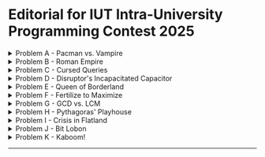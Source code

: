 # Editorial for IUT Intra-University Programming Contest 2025

<details>
<summary>Problem A - Pacman vs. Vampire</summary>

Problem Setter: [Irfanur Rahman Rafio](https://codeforces.com/profile/Rafio)  
Estimated Difficulty: 1500  
Tag(s): Graph

<details>
<summary> Hint 1</summary>

The vampires know Pacman's moves.

</details>

<details>
<summary> Hint 2</summary>

Pacman should exit as soon as possible.

</details>

<details>
<summary> Hint 3</summary>

Find a way to count how many vampires can bite Pacman.

</details>

<details>
<summary> Hint 4</summary>

This problem has a crazy edge case.

</details>

<details>
<summary> Hint 5</summary>

What is the role of walls in this problem?

</details>

<details>
<summary>Solution</summary>

Since the vampires know Pacman's initial location and all moves (thus, the full path), there is no point for Pacman in trying to evade them. So Pacman's optimal strategy is to exit the game as soon as possible.

Each vampire is independent and can bite Pacman at most once. To bite Pacman, a vampire needs to occupy the same cell as Pacman at some point before Pacman exits the game. Now, consider the set of possible meeting points: the food cell (the cell containing the food), Pacman's position just before the food, the one before that, and so on, up to Pacman's starting cell.

If a vampire can meet Pacman at an earlier cell, then by following the same moves as Pacman, it can also meet Pacman at the food cell. The contrapositive is also true: if a vampire cannot reach the food cell in time, then it cannot meet Pacman at any earlier cell either. Therefore, the question "Can a vampire meet Pacman before it exits?" is equivalent to the simpler question "Can a vampire reach the food cell in time?"

This observation reduces the problem to comparing distances. Since both Pacman and the vampires move one cell per turn, a vampire can bite Pacman if and only if its distance to the food cell is less than or equal to Pacman's distance to the food cell.

To check this efficiently, you can run a BFS from the food cell. This gives the distance from the food to every other cell in the grid. Let $dP = \text{distance from Pacman's starting cell to the food}$ and $dV_i = \text{distance from the starting cell of the } i\text{-th vampire to the food}$. The $i$-th vampire can successfully bite Pacman if and only if $dV_i \le dP$.

Finally, Pacman always gains $+500$ points for eating the food, and loses $10$ points for each vampire that manages to bite. Let the number of vampires that can bite Pacman be $B$. The optimal score is: $500 - 10B$.

The following is a compact formulation of the inference:  
Optimal Score $= 500 - 10 \times |\\{ \text{Vampires that can bite Pacman in an optimal play} \\} |$  
 $= 500 - 10 \times |\\{ \text{Vampires that can meet Pacman before he exits} \\} |$  
 $= 500 - 10 \times |\\{ \text{Vampires that can meet Pacman at the food cell} \\} |$  
 $= 500 - 10 \times |\\{ \text{Vampires that can reach the food cell before Pacman or on the same turn} \\} |$  
 $= 500 - 10 \times |\\{ i : dV_i \le dP \\} |$

---

However, this is an **evil problem**. Every statement written till now had a hidden assumption: Pacman can reach the food and exit the game.  
However, because of the walls, this may not be true. It is possible that Pacman and the food are in separate components. In that scenario, all the vampires that are in the same component as Pacman can bite Pacman as the game won't end untill $10^7$ turns. The optimal score will then be: $-10B$.  
To find $B$, you can run DFS/BFS from Pacman's initial cell and count how many vampires are in the same component.

Time Complexity = $\mathcal{O}(nm)$

<details>

<summary>Code</summary>

```cpp
#include <bits/stdc++.h>
using namespace std;

#define fastio ios_base::sync_with_stdio(0); cin.tie(0)
using LL = long long;
using PII = pair<int,int>;

LL inf = 1e7 + 5;



void addNode(int x, int y, int d, vector<string>& grid, vector<vector<int>>& dist, queue<PII>& q)
{
    if(x < 0) return;
    if(y < 0) return;

    int n = grid.size(), m = grid[0].size();
    if(x >= n) return;
    if(y >= m) return;

    if(grid[x][y] == '#') return;
    if(dist[x][y] <= d) return;

    q.push({x, y});
    dist[x][y] = d;
}

void bfs(vector<string>& grid, vector<vector<int>>& dist, int sx, int sy)
{
    queue<PII> q;
    addNode(sx, sy, 0, grid, dist, q);

    while(!q.empty())
    {
        auto [x, y] = q.front();
        q.pop();

        auto d = dist[x][y];

        addNode(x - 1, y, d + 1, grid, dist, q);
        addNode(x + 1, y, d + 1, grid, dist, q);
        addNode(x, y - 1, d + 1, grid, dist, q);
        addNode(x, y + 1, d + 1, grid, dist, q);
    }
}



void pre()
{
    fastio;


}

void solve(int tc)
{
    int i, j, n, m, v = 0;
    cin >> n >> m;

    vector<string> grid(n);
    vector<vector<int>> dist(n, vector<int>(m, inf));
    for(auto &row: grid) cin >> row;

    int px, py, fx, fy;
    for(i = 0; i < n; i++) for(j = 0; j < m; j++)
    {
        if(grid[i][j] == 'P') px = i, py = j;
        if(grid[i][j] == 'F') fx = i, fy = j;
    }

    bfs(grid, dist, fx, fy);

    if(dist[px][py] == inf)
    {
        for(i = 0; i < n; i++)
            for(j = 0; j < m; j++)
                dist[i][j] = inf;

        bfs(grid, dist, px, py);

        for(i = 0; i < n; i++)
            for(j = 0; j < m; j++)
                if(grid[i][j] == 'V' and dist[i][j] < inf)
                    v++;

        cout << -10 * v;
        return;
    }

    for(i = 0; i < n; i++)
        for(j = 0; j < m; j++)
            if(grid[i][j] == 'V' and dist[i][j] <= dist[px][py])
                v++;

    cout << 500 - 10 * v;
}

int main()
{
    pre();

    int tc, tt = 1;
    cin >> tt;

    for(tc = 1; tc <= tt; tc++)
    {
        // cout << "Case " << tc << ": ";
        solve(tc);
        cout << '\n';
    }

    return 0;
}
```

</details>
</details>
</details>

<details>
<summary>Problem B - Roman Empire</summary>

Problem Setter: [Abdullah Abrar](https://codeforces.com/profile/lelbaba)  
Estimated Difficulty: 900  
Tag(s): Implementation

<details>
<summary>Solution</summary>

To convert a number to a Roman numeral, you first need to understand the structure. The key is that Roman numerals, much like the natural number system, are based on **postional value**.  
If you take a number like $1248$, you think of it as $1000 + 200 + 40 + 8$. The Roman numeral system treats it the same way. The representation for $1000$ is M, for $200$ is CC, for $40$ is XL, and for $8$ is VIII. To get the final Roman numeral, you simply join these parts together: MCCXLVIII.

Each digit in a number corresponds to a specific Roman numeral substring. This substring for the digit depends just on its value and position. The final result is always the **concatenation** of these substrings, from the largest postional value to the smallest.

Interestingly, the **pattern** for forming the numeral for any digit from 1 to 9 is universal. It just uses a different set of symbols depending on the positional value. For any given position (ones, tens, hundreds), you can identify a "one" symbol (I, X, C), a "five" symbol (V, L, D), and the "next one" symbol (X, C, M).

You can process the input number one digit at a time, from left to right (thousands, then hundreds, and so on). The core of this process is a reusable function that can convert any single digit from 0-9 into its Roman numeral substring, given its postional value.

The logic for converting a single digit can be broken down into three distinct types of cases.

1. **The Subtractive Cases**: Digits 4 and 9 are special. They are formed by placing a "one" symbol to represent subtraction.

2. **The Additive Cases**: Digits 1, 2, and 3 are the simplest. They are formed by repeating the "one" symbol for that postional value one, two, or three times (e.g., III or XXX).

3. **The Additive Cases with Five**: Digits 5, 6, 7, and 8 all start with the "five" symbol. The number 5 is just the "five" symbol itself. For 6, 7, and 8, you start with the "five" symbol and then append the Roman numeral for the remainder (1, 2, or 3).

This algorithm can be cleanly implemented using recursion.

<details>
<summary>Code</summary>

```cpp
#include <bits/stdc++.h>
using namespace std;

#define fastio ios_base::sync_with_stdio(0); cin.tie(0)
using LL = long long;

string symbols[] = {"I", "V", "X", "L", "C", "D", "M", ""};

string getSymbol(int digit, int pos)
{
    string one = symbols[pos * 2], five = symbols[pos * 2 + 1];

    if(digit == 0) return "";
    if(digit == 9) return one + getSymbol(1, pos + 1);
    if(digit >= 5) return five + getSymbol(digit - 5, pos);
    if(digit == 4) return one + five;
    return one + getSymbol(digit - 1, pos);
}



void pre()
{
    fastio;


}

void solve(int tc)
{
    int n;
    cin >> n;

    cout << getSymbol(n / 1000, 3); n %= 1000;
    cout << getSymbol(n / 100, 2); n %= 100;
    cout << getSymbol(n / 10, 1); n %= 10;
    cout << getSymbol(n, 0);
}

int main()
{
    pre();

    int tc, tt = 1;
    cin >> tt;

    for(tc = 1; tc <= tt; tc++)
    {
        // cout << "Case " << tc << ": ";
        solve(tc);
        cout << '\n';
    }

    return 0;
}
```

</details>
</details>

<details>
<summary>Alternate Solution</summary>

A great alternative strategy for this problem is to use a precomputed **lookup table**. Instead of building the logic to figure out Roman numerals on the fly, you do the work ahead of time and store all the possible answers in a simple table. Since $n \le 1316$, you only need to work with at most $4$ digits.

With your lookup table ready, the algorithm to convert a number becomes very straightforward. You can write a simple loop that processes the input number from the highest place value down to the lowest.

The primary advantage of this method is its _simplicity_ and _reliability_. The program at runtime isn't 'thinking' about Roman numeral rules; it's just retrieving an answer that you've already prepared. Your runtime code becomes incredibly clean - just a loop and an array lookup. This makes your code far less prone to bugs compared to a recursive function or a complex series of if-else statements.

<details>
<summary>Code</summary>

```cpp
#include <bits/stdc++.h>
using namespace std;

#define fastio ios_base::sync_with_stdio(0); cin.tie(0)
using LL = long long;

string digit[4][10] = {
    {"", "I", "II", "III", "IV", "V", "VI", "VII", "VIII", "IX"},
    {"", "X", "XX", "XXX", "XL", "L", "LX", "LXX", "LXXX", "XC"},
    {"", "C", "CC", "CCC", "CD", "D", "DC", "DCC", "DCCC", "CM"},
    {"", "M", "MM", "MMM", "", "", "", "", "", ""}
};

int p10[4] = {1, 10, 100, 1000};



void pre()
{
    fastio;


}

void solve(int tc)
{
    int i, n, d;
    cin >> n;

    for(i = 3; i >= 0; i--)
    {
        d = (n / p10[i]) % 10;
        cout << digit[i][d];
    }
}

int main()
{
    pre();

    int tc, tt = 1;
    cin >> tt;

    for(tc = 1; tc <= tt; tc++)
    {
        // cout << "Case " << tc << ": ";
        solve(tc);
        cout << '\n';
    }

    return 0;
}
```

</details>
</details>

<details>
<summary>Bonus Problem</summary>

Try to solve the reverse problem. Given a roman numeral representation of a number, determine its value.

</details>
</details>

<details>
<summary>Problem C - Cursed Queries</summary>

Problem Setter: [Nayeem Hossain Ahad](https://codeforces.com/profile/flying_saucer)  
Estimated Difficulty: 1900  
Tag(s): Data Structures, Range Query, Number Theory

<details>
<summary>Hint 1</summary>

Try to relate it with gcd.

</details>
<details>
<summary>Hint 2</summary>

$m$ is fixed for any testcase.

</details>

<details>
<summary>Hint 3</summary>

Highest number of divisors of $m$ is $48$.

</details>

<details>
<summary>Solution</summary>

Let's try to determine for any value of $k$ which number $a$ will be `k-good`.

Formally, you can write $a$ will be `k-good` if  
$a + kx \equiv 0 \pmod{m}$ is unsolvable.

Rewriting the equation you get:  
$a + kx = my \quad , \quad (x, y \in \mathbb{Z}, \, x > 0, y > 0)$  
$\Rightarrow my - kx = a$ 

---

**Case 1: When a is not divisible by gcd(m, k).**

Let,  
$g = \gcd(m, k), \quad m' = \frac{m}{g}, \quad k' = \frac{k}{g}$ 

$my - kx = a$  
$\Rightarrow g m' y - g k' x = a$ 

This equation will be solvable for integer values of $x$ and $y$, only if $a$ is divisible by $g$.  

So if $a$ is not divisible by $g$, $a$ must be a `k-good` number.

---

**Case 2: When a is divisible by gcd(m, k).**

[Bézout's identity](https://proofwiki.org/wiki/B%C3%A9zout%27s_Identity) states that for any pair of integers $(p, q)$ there exists a pair of integers $(x, y)$ such that

$px + qy = \gcd(p, q)$  
$\Rightarrow px - (-qy) = \gcd(p, q)$  
$\Rightarrow px - qy = \gcd(p, q)$ 

You can add enough $pq$ to both $px$ and $qy$ to ensure that both $x$ and $y$ become positive without changing the right side of the equation.  
So the equation,

$px - qy = \gcd(p, q)$ is solvable for $(x > 0, y > 0)$. 

Replacing $p, q$ with $m, k$:  
$mx - ky = g \quad , \quad g = \gcd(m, k)$ 

Multiplying both sides by $\frac{a}{g}$ you get:  
$mx' - ky' = a$ 

Since $\frac{a}{g}$ is an integer (as $a$ is divisible by $g$), this equation is solvable.  
So $a$ will not be a `k-good` number.

---

**Final Reduction**

For any number $a$ to be `k-good` it should **not** be divisible by $\gcd(m, k)$.  

So the problem is reduced to finding the number of integers in the range $[l, r]$ that are not divisible by $\gcd(m, k)$.  

As $m$ is fixed for a testcase and $\gcd(m, k)$ will be a divisor of $m$,  
you can maintain a data structure (Segment Tree or Fenwick Tree) for each divisor of $m$.  

Let **nod(m)** denote the number of divisors of $m$.  
The number of divisors of $m$ will not exceed **48**.

- Data structure initialization takes $\mathcal{O}(\text{nod}(m) \cdot n \cdot \log n)$ time.
- Query 2 can be done in $\mathcal{O}(\log n)$ time.
- Query 1 can be done in $\mathcal{O}(\log n \cdot \text{nod}(m))$ time.

<details> 
<summary>Code</summary>

**Fenwick Tree Implementation**

```cpp
#include <bits/stdc++.h>
using namespace std;

#define PLL pair<long long, long long>
#define LL long long

#define faster {ios_base::sync_with_stdio(false);cin.tie(NULL);cout.tie(NULL);}

#define all(v) v.begin(), v.end()

class BIT{
    vector<int> bin;
    int N;
public:
    BIT(int N): N(N){
        bin = vector<int> (N + 1);
    }
    BIT() {}
    void update(int id, int val){
        for(; id <= N; id += id & -id)
            bin[id] += val;
    }
    int helper(int id){
        int sum = 0;
        for(; id > 0; id -= id & -id)
            sum += bin[id];
        return sum;
    }
    int query(int l, int r){
        return helper(r) - helper(l - 1);
    }
    ~BIT() {}
};

void solve(int tc) {
    int n, m; cin >> n >> m;
    vector<int> divisor, a(n);
    for(int i = 0; i < n; i++)
        cin >> a[i];

    for(int i = 1; i * i <= m; i++){
        if(m % i) continue;
        divisor.push_back(i);
        if(i != m / i) divisor.push_back(m / i);
    }
    sort(all(divisor));
    int s = divisor.size();
    vector<BIT> bit(s);
    for(int i = 0; i < s; i++){
        bit[i] = BIT(n);
    }
    for(int i = 0; i < s; i++){
        for(int j = 0; j < n; j++){
            if(a[j] % divisor[i] == 0) bit[i].update(j + 1, 1);
        }
    }
    int q; cin >> q;
    while(q--){
        int t; cin >> t;
        if(t == 1){
            int id, x; cin >> id >> x; id--;
            for(int i = 0; i < s; i++){
                if(a[id] % divisor[i] == 0) bit[i].update(id + 1, -1);
                if(x % divisor[i] == 0) bit[i].update(id + 1, 1);
            }
            a[id] = x;
        }else{
            int l, r, k; cin >> l >> r >> k;
            k = find(all(divisor), __gcd(m, k)) - divisor.begin();
            int ans = bit[k].query(l, r);
            cout << r - l + 1 - ans << '\n';
        }
    }
}

signed main() {
    faster
    int t = 1;
    cin >> t;
    for (int tc = 1; tc <= t; tc++) {
        solve(tc);
    }
    return 0;
}

```
**Segment Tree Implementation**

```cpp
#include <bits/stdc++.h>
#include <ext/pb_ds/assoc_container.hpp>
#include <ext/pb_ds/tree_policy.hpp>
 
using namespace std;
using namespace __gnu_pbds;
 
#define PLL pair<long long, long long>
#define LL long long
 
#define faster {ios_base::sync_with_stdio(false);cin.tie(NULL);cout.tie(NULL);}
#define ordered_set tree<int, null_type,less<int>, rb_tree_tag,tree_order_statistics_node_update>
#define all(v) v.begin(), v.end()
 
 
template <typename DT>
class segmentTree {
  DT *seg, I;
  int n;
  DT (*merge)(DT, DT);
 
  void build(int idx, int le, int ri, vector<DT> &v) {
    if (le == ri) {
      seg[idx] = v[le];
      return;
    }
    int mid = (le + ri) >> 1;
    build(2 * idx + 1, le, mid, v);
    build(2 * idx + 2, mid + 1, ri, v);
    seg[idx] = merge(seg[2 * idx + 1], seg[2 * idx + 2]);
  }
 
  void update(int idx, int le, int ri, int pos, DT val) {
    if (le == ri) {
      seg[idx] = val;
      return;
    }
    int mid = (le + ri) >> 1;
    if (pos <= mid)
      update(2 * idx + 1, le, mid, pos, val);
    else
      update(2 * idx + 2, mid + 1, ri, pos, val);
    seg[idx] = merge(seg[2 * idx + 1], seg[2 * idx + 2]);
  }
 
  DT query(int idx, int le, int ri, int l, int r) {
    if (l <= le && r >= ri) {
      return seg[idx];
    }
    if (r < le || l > ri) {
      return I;
    }
    int mid = (le + ri) >> 1;
    return merge(query(2 * idx + 1, le, mid, l, r), query(2 * idx + 2, mid + 1, ri, l, r));
  }
 
 public:
  segmentTree() {}
  segmentTree(vector<DT> &v, DT (*fptr)(DT, DT), DT I) {
    n = v.size();
    this->I = I;
    merge = fptr;
    seg = new DT[4 * n];
    build(0, 0, n - 1, v);
  }
  segmentTree(int n, DT (*fptr)(DT, DT), DT I) {
    this->n = n;
    this->I = I;
    merge = fptr;
    seg = new DT[4 * n];
    for(int i = 0; i < 4 * n; i++)
      seg[i] = I;
  }
  void update(int pos, DT val) { update(0, 0, n - 1, pos, val); }
  DT query(int l, int r) { return query(0, 0, n - 1, l, r); }
};
 
vector<int> fun(vector<int> a, vector<int> b){
    int m = a.size();
    vector<int> ret(m);
    for(int i = 0; i < m; i++){
        ret[i] = a[i] + b[i];
    }
    return ret;
}
 
void solve(int tc) {
    int n, m; cin >> n >> m;
    vector<int> divisor, a(n);
    for(int i = 0; i < n; i++)
        cin >> a[i];
 
    for(int i = 1; i * i <= m; i++){
        if(m % i) continue;
        divisor.push_back(i);
        if(i != m / i) divisor.push_back(m / i);
    }   
    sort(all(divisor));
    int s = divisor.size();
    vector<vector<int>> b(n, vector<int> (s));
    for(int i = 0; i < n; i++){
        for(int j = 0; j < s; j++){
            b[i][j] = (a[i] % divisor[j] == 0);
        }
    }
    segmentTree<vector<int>> seg(b, fun, vector<int> (s));
 
    int q; cin >> q;
    while(q--){
        int t; cin >> t;
        if(t == 1){
            int id, x; cin >> id >> x; id--;
            vector<int> val(s);
            for(int i = 0; i < s; i++){
                if(x % divisor[i] == 0) val[i] = 1;
            }
            seg.update(id, val);
        }else{
            int l, r, k; cin >> l >> r >> k; l--, r--;
            k = find(all(divisor), __gcd(m, k)) - divisor.begin();
            int ans = seg.query(l, r)[k];
            cout << r - l + 1 - ans << '\n';
        }
    }
}
 
signed main() {
    faster
    int t = 1;
    cin >> t;
    for (int tc = 1; tc <= t; tc++) {
        solve(tc);
    }
    return 0;
}

```

</details>
</details>

<details>
<summary>Alternate Solution</summary>

This problem can also be solved for higher values of $m \, (m \leq 10^9)$.

Instead of Segment Tree / Fenwick Tree, you can divide the whole array into $\sqrt{n}$ blocks each of size $\sqrt{n}$ and maintain the information (how many numbers in this block are not divisible by a certain divisor of $m$) for each block.

- Preprocessing takes $\mathcal{O}(n \cdot \text{nod}(m) + t \cdot \sqrt{m})$ time.  
- Query 2 can be done in $\mathcal{O}(\sqrt{n})$ time.  
- Query 1 can be done in $\mathcal{O}(\text{nod}(m))$ time, which will not exceed **1344** for $(m \leq 10^9)$.

<details>
<summary>Code</summary>

```cpp
#include <bits/stdc++.h>
#include <ext/pb_ds/assoc_container.hpp>
#include <ext/pb_ds/tree_policy.hpp>

using namespace std;
using namespace __gnu_pbds;
using LL = long long;

#ifdef LEL
#include "dbg.h"
#else
#define dbg(...)
#endif

const int N = 1e5 + 5, M = 1350, B = 350; // B * B > N
int a[N], b[B][M], divisors[M], div_cnt;

void init(int m) {
    div_cnt = 0;
    for(LL i = 1; i * i <= m; i++) {
        if(m % i == 0) {
            divisors[div_cnt++] = i;
            if(i != m / i) divisors[div_cnt++] = m / i;
        }
    }
}

void update(int i, int x) {
    for(int d = 0; d < div_cnt; d++) {
        int last = (a[i] % divisors[d] != 0);
        int cur = (x % divisors[d] != 0);

        b[i / B][d] += cur - last;
    }
    a[i] = x;
}

int query(int l, int r, int k) {
    int rnk = 0;
    for(int d = 0; d < div_cnt; d++) {
        if(k == divisors[d]) rnk = d;
    }

    int ans = 0;
    for(int i = l; i <= r; i++) {
        if(i % B == 0 and i + B - 1 <= r) {
            ans += b[i / B][rnk];
            i += B - 1;
        } else {
            ans += (a[i] % k != 0);
        }
    }

    return ans;
}

int main() {
    cin.tie(0) -> sync_with_stdio(0);

    int T;
    cin >> T;
    while(T--) {
        int n, m;
        cin >> n >> m;

        init(m);
        for(int i = 0, x; i < n; i++) {
            cin >> x; a[i] = 0;
            update(i, x);
        }

        int q;
        cin >> q;

        while(q--) {
            int tp;
            cin >> tp;
            if(tp == 1) {
                int idx, x;
                cin >> idx >> x;
                update(idx - 1, x);
            } else {
                int l, r, k;
                cin >> l >> r >> k; k = __gcd(k, m);
                cout << query(l - 1, r - 1, k) << '\n';
            }
        }
        for(int i = 0; i <= n / 350; i++)
            for(int j = 0; j <= div_cnt; j++)
                b[i][j] = 0;
    }
}
```

</details> 
</details> 
</details>

<details>
<summary>Problem D - Disruptor's Incapacitated Capacitor</summary>

Problem Setter: [Syed Rifat Raiyan](https://codeforces.com/profile/Starscream-11813)  
Estimated Difficulty: 1400  
Tag(s): Geometry

<details>

<summary>Hint 1</summary>

All strings behave the same due to symmetry.

</details>

<details>
<summary>Hint 2</summary>

Use the formula for the chord length of circle and Pythagorean theorem in 3D.

</details>

<details>
<summary>Solution</summary>

The problem is essentially geometric. You are dealing with two circular plates of a capacitor, each with radius $r$, connected by several strings of equal length $L$.

Due to symmetry, all strings behave the same and you can focus on a single string. When the $+ve$ plate is rotated by an angle $\theta$, you need to compute the resulting distance $d$ between the plates. Each string connects two corresponding points on the edges of the two plates. Before rotation, the endpoints of a string align along the same radius. After rotating the $+ve$ plate by $\theta$, the two endpoints of a string on the two plates are no longer aligned but are separated by an angular difference of $\theta$.

![Figure-D](./images/Figure-D.png)

Consider the two attachment points on the edges after rotation. Both points lie on a circle of radius $r$ centered at the axis of rotation, but separated by angle $\theta$. Hence, the distance $x$ between these two points is the chord length of a circle which can be obtained by the cosine rule of triangles as follows,

$x = \sqrt{r^2 + r^2 - 2r^2 \cos\theta} = \sqrt{2r^2 (1 - \cos\theta)}$

Now, each string forms the hypotenuse of a right triangle whose legs are:

- the distance between the two points on the $+ve$ plate's edge, $x$, and
- the distance between the plates, $d$.

Thus, by Pythagoras' theorem, $L^2 = d^2 + x^2$.

Substituting $x^2 = 2r^2(1 - \cos\theta)$ gives,

$L^2 = d^2 + 2r^2(1 - \cos\theta)$

Rearranging for $d$, you get,

$d = \sqrt{L^2 - 2r^2(1 - \cos\theta)}$

This is the required distance between the plates.

Be careful with angle units. Most programming languages expect trigonometric functions to use radians, not degrees.

<details>
<summary>Code</summary>

```cpp
#include <bits/stdc++.h>
using namespace std;

#define SQR(a)                  ((a)*(a))
#define Godspeed                ios_base::sync_with_stdio(0);cin.tie(NULL)
#define urs(r...)               typename decay<decltype(r)>::type
#define REP(i,b)                for(urs(b) i=0;i<b;i++)
#define all(a)                  a.begin(),a.end()
#define Bye                     return 0
#define ll                      long long
#define LD                      long double
#define PI                      acos(-1.0)

int main()
{
    Godspeed;
    int Tests=1;
    cin>>Tests;
    while(Tests--)
    {
        ll r,L,theta;
        cin>>r>>L>>theta;
        LD theta_rad=theta*PI/180.0;
        LD res=sqrt(SQR(L)-(2.0*SQR(r)*(1.0-cos(theta_rad))));
        cout<<fixed<<setprecision(7)<<res<<endl;
    }
    Bye;
}
```

</details>
</details>

<details>
<summary>Alternate Solution</summary>

An easy way to think about this problem is with cylindrical coordinates (polar coordinates with z-axis). Set up the coordinate system to have the centers of the positive and negative plate in the points $(0, 0, 0)$ and $(0, 0, L)$ respectively.

Without loss of generality, let $A(r, 0, 0)$ and $B(r, 0, L)$ be two points connected by a string.  
After rotating the positive plate by $\theta$, $A$ will go to $A'(r, \theta, z)$.  
In cartesian coordinates, $A'$ will be $(r\cos\theta, r\sin\theta, z)$.  
The new distance between the plates is $d = L - z$.

Now, $A'B = AB$  
$\implies \sqrt{(r\cos\theta - r)^2 + r^2\sin^2\theta + (z - L)^2} = L$  
$\implies r^2\cos^2\theta + r^2 - 2r^2\cos\theta  + r^2\sin^2\theta + d^2 = L^2$  
$\implies 2r^2 - 2r^2\cos\theta  + d^2 = L^2$  
$\implies 2r^2(1 - \cos\theta)  + d^2 = L^2$  
$\therefore d = \sqrt{L^2 - 2r^2(1 - \cos\theta)}$

<details>
<summary>Code</summary>

```cpp
#include <bits/stdc++.h>
using namespace std;

#define fastio ios_base::sync_with_stdio(0); cin.tie(0)
using LL = long long;

long double PI = acosl(-1);



void pre()
{
    fastio;

    cout << fixed << setprecision(7);
}

void solve(int tc)
{
    int r, L, theta;
    cin >> r >> L >> theta;

    long double thetaRad = theta * PI / 180;
    long double d = sqrtl(1.0L * L * L - 2.0L * r * r * (1 - cosl(thetaRad)));
    cout << d;
}

int main()
{
    pre();

    int tc, tt = 1;
    cin >> tt;

    for(tc = 1; tc <= tt; tc++)
    {
        // cout << "Case " << tc << ": ";
        solve(tc);
        cout << '\n';
    }

    return 0;
}
```

</details>
</details>
</details>

<details>
<summary>Problem E - Queen of Borderland</summary>

Problem Setter: [Akib Haider](https://codeforces.com/profile/_akibhaider_)  
Estimated Difficulty: 1300  
Tag(s): Combinatorics, Math

<details>
<summary>Hint</summary>

Solve for each color separately.

</details>

<details>
<summary>Solution</summary>

You need to find the number of combinations where, for each color, an even number of bottles remain. Since the condition for one color does not affect any other, you can solve the problem independently for each color and then multiply the results at the end.

Let the number of bottles of the $i$-th color be $n_i$. In a valid combination, the number of bottles that remain must be even. The number of ways to choose an even number of bottles is: $\displaystyle\binom{n_i}{0} + \binom{n_i}{2} + \binom{n_i}{4} + ... + \binom{n_i}{m}$, where $m$ is the largest even number such that $m \le n_i$ (that is, $m = n_i$ if $n_i$ is even, and $m = n_i - 1$ if $n_i$ is odd).

Time Complexity Analysis:  
For counting the combinations of the $i$-th color, you need $\mathcal{O}(n_i)$ operations.  
So, for all colors, the total is $\mathcal{O}(n_1 + n_2 + ... + n_{26}) = \mathcal{O}(n)$.  
Thus, the overall time complexity for a single round is $\mathcal{O}(n)$.  
The precalculation of factorials and inverse factorials (modular inverses of factorials) can be considered $\mathcal{O}(1)$.

<details>
<summary>Code</summary>

```cpp
#include <bits/stdc++.h>
using namespace std;

#define fastio ios_base::sync_with_stdio(0); cin.tie(0)
using LL = long long;

const LL MOD = 1e9 + 7;
const int N = 2e6 + 5;
LL fct[N], inv[N], invFct[N];

void initFct()
{
    fct[0] = 1;
    for(int i = 1; i < N; i++) fct[i] = (fct[i - 1] * i) % MOD;
}

void initModInv()
{
    int i, m, r;

    inv[1] = 1;
    for(i = 2; i < N; i++)
    {
        m = MOD / i, r = MOD % i;

        inv[i] = -m * inv[r];

        inv[i] %= MOD, inv[i] += MOD, inv[i] %= MOD;
    }
}

void initInvFct()
{
    invFct[0] = 1;
    for(int i = 1; i < N; i++) invFct[i] = (invFct[i - 1] * inv[i]) % MOD;
}

LL nCr(int n, int r)
{
    return fct[n] * invFct[r] % MOD * invFct[n - r] % MOD;
}



void pre()
{
    fastio;

    initFct();
    initModInv();
    initInvFct();
}

void solve(int tc)
{
    int i, n;
    string s;
    cin >> n >> s;

    vector<int> freq(26);
    for(char c: s) freq[c - 'a']++;

    LL ans = 1, t;
    for(auto x: freq) if(x > 0)
    {
        t = 0;
        for(i = 0; i <= x; i += 2)
        {
            t += nCr(x, i);
            t %= MOD;
        }

        ans *= t;
        ans %= MOD;
    }

    cout << ans;
}

int main()
{
    pre();

    int tc, tt = 1;
    cin >> tt;

    for(tc = 1; tc <= tt; tc++)
    {
        // cout << "Case " << tc << ": ";
        solve(tc);
        cout << '\n';
    }

    return 0;
}
```

</details>
</details>

<details>
<summary>Alternate Solution</summary>
Let's try to break the process of choosing an even number of bottles out of $n$ into two steps $(n > 0)$:

1. Choose any combination from the first $(n - 1)$ bottles.
2. If the number of chosen bottles is even, then remove the last bottle; otherwise, keep it.

Step 1 can be done in $2^{n - 1}$ ways.  
Step 2 has exactly $1$ valid choice given Step 1.  
Therefore, the total number of ways is $2^{n - 1}$.

From combinatorics, this agrees with the identity:  
$\displaystyle\binom{n}{0} + \binom{n}{2} + \binom{n}{4} + ... + \binom{n}{m} = 2^{n - 1}$ for any $n > 0$ where $m$ is the largest even number such that $m \le n$.

For finding the value of $2^x$, you can use binary exponentiation, precalculate the powers of $2$ untill $10^6$, or even run a loop (since the sum of $n$ over all test cases is within $2 \times 10^6$).

The time complexity is $\mathcal{O}(n)$ because you have to build the frequency array.

<details>
<summary>Code</summary>

```cpp
#include <bits/stdc++.h>
using namespace std;

#define fastio ios_base::sync_with_stdio(0); cin.tie(0)
using LL = long long;

const LL MOD = 1e9 + 7;

LL binExp(LL a, LL p)
{
    if(p == 0) return 1;
    if(p % 2 == 1) return a * binExp(a, p - 1) % MOD;
    return binExp(a * a % MOD, p / 2);
}



void pre()
{
    fastio;


}

void solve(int tc)
{
    int i, n;
    string s;
    cin >> n >> s;

    vector<int> freq(26);
    for(char c: s) freq[c - 'a']++;

    LL ans = 1, t;
    for(auto x: freq) if(x > 0)
    {
        ans *= binExp(2, x - 1);
        ans %= MOD;
    }

    cout << ans;
}

int main()
{
    pre();

    int tc, tt = 1;
    cin >> tt;

    for(tc = 1; tc <= tt; tc++)
    {
        // cout << "Case " << tc << ": ";
        solve(tc);
        cout << '\n';
    }

    return 0;
}
```

</details>
</details>

<details>
<summary>Alternate Solution</summary>

Let $k$ be the number of colors with at least one bottle.  
$2^{n_1 - 1} \times 2^{n_2 - 1} \times ... \times 2^{n_k - 1}$ simplifies to $2^{n - k}$.

The time complexity is still $\mathcal{O}(n)$ because you have to count the value of $k$.

<details>
<summary>Code</summary>
#include <bits/stdc++.h>

```cpp
#include <bits/stdc++.h>
using namespace std;

#define fastio ios_base::sync_with_stdio(0); cin.tie(0)
using LL = long long;

const LL MOD = 1e9 + 7;
const int N = 1e6 + 5;
LL pow2[N];



void pre()
{
    fastio;

    pow2[0] = 1;
    for(int i = 1; i < N; i++) pow2[i] = 2 * pow2[i - 1] % MOD;
}

void solve(int tc)
{
    int i, n;
    string s;
    cin >> n >> s;

    vector<int> freq(26);
    for(char c: s) freq[c - 'a']++;

    int k = 0;
    for(auto x: freq) if(x > 0) k++;

    cout << pow2[n - k];
}

int main()
{
    pre();

    int tc, tt = 1;
    cin >> tt;

    for(tc = 1; tc <= tt; tc++)
    {
        // cout << "Case " << tc << ": ";
        solve(tc);
        cout << '\n';
    }

    return 0;
}
```

</details>
</details>

<details>
<summary>Trivia</summary>

This problem is directly inspired by [Problem E](https://toph.co/c/cseduic-battle-of-brains-2023) of [DU Battle of Brains 2023](https://toph.co/c/cseduic-battle-of-brains-2023) by [Yeamin Kaiser](https://codeforces.com/profile/_kaizer_).

</details>
</details>

<details>
<summary>Problem F - Fertilize to Maximize</summary>

Problem Setter: [Saom Bin Khaled](https://codeforces.com/profile/greenbinjack)  
Estimated Difficulty: 900  
Tag(s): Adhoc

<details>
<summary>Hint</summary>

Try planting one seed in a column and recalculate the beauty score.

</details>

<details>
<summary>Solution</summary>

**The score of a column does not change after planting new seeds.**

The beauty score of a column $i$ is initially defined as:  
$\displaystyle Score_i = \frac{1}{t_i - s_i + 1} $

When we plant a new seed in a column, both the number of healthy flowers $s_i$ and the total flowers $t_i$ increase by $1$. So, The new score becomes:  
$\displaystyle Score_i = \frac{1}{(t_i + 1) - (s_i + 1) + 1} = \frac{1}{t_i - s_i + 1} $  
which is **exactly the same** as the initial score for that column. Therefore, there is no gain in $Score_i$ for planting a new seed and the $M$ magical seeds are irrelevant. Formally, $Score_i$ remains **invariant** under the operation of planting seeds.

The answer is simply the average of the initial scores.

$\displaystyle \text{Final Score} = \frac{1}{n} \times \sum (\frac{1}{t_i - s_i + 1})$

<details>
<summary>Code</summary>

```cpp
#include <bits/stdc++.h>
using namespace std;

int main() {
    ios_base::sync_with_stdio(false);
    cin.tie(nullptr);

    int tests;
    cin >> tests;
    while (tests--) {
        int n, m;
        cin >> n >> m;
        vector<int> s(n), t(n);
        for (auto &x : s) cin >> x;
        for (auto &x : t) cin >> x;

        double ans = 0;
        for (int i = 0; i < n; i++) {
            ans += 1.0 / (t[i] - s[i] + 1);
        }

        cout << fixed << setprecision(6) << ans / n << '\n';
    }

    return 0;
}
```

</details>
</details>
</details>

<details>
<summary>Problem G - GCD vs. LCM</summary>

Problem Setter: [Zunaid Ul Alam](https://codeforces.com/profile/ThisWasUnplanned)  
Estimated Difficulty: 1700  
Tag(s): Constructive, Number Theory

<details>

<summary>Hint 1</summary>

Try to **build** an interesting array while minimizing the $LCM$.

</details>

<details>
<summary>Hint 2</summary>

Think about prime numbers.

</details>

<details>
<summary>Solution</summary>

A convenient way to check whether an interesting array of size $n$ can be constructed with $LCM \le l$, is to think in terms of the minimum possible $LCM$ achievable by such an array and then compare that value against $l$.

Let's define an interesting array of size $n$ to be _better_ than another interesting array of size $n$ if it has a smaller $LCM$. An array of size $n$ will be called _best_ if there exists no array of size $n$ better than it.

Thus, the problem reduces to identifying the best array of size $n$ and checking whether its $LCM$ is within the allowed bound $l$.

---

Let's analyze some properties of an interesting array:

- Both $GCD$ and $LCM$ are commutative functions. So, any permutation of an interesting array is interesting.
- For any integer $k > 1$, if $[ka_1, ka_2, \dots, ka_n]$ is interesting, $[a_1, a_2, \dots, a_n]$ must be interesting. Obviously, $\mathrm{lcm}(a_1, a_2, \dots, a_n) < \mathrm{lcm}(ka_1, ka_2, \dots, ka_n)$. So, the best array has a $GCD$ of 1.

Now, an array is interesting if and only if its $GCD$ increases whenever you remove any element from it.  
To find out when it happens, you need to understand what happens to the $GCD$ when you _remove_ one element from the array.  
An easy way to think about that is to analyze what happens when you _add_ an element to the array and then analyze what changes happen when you undo it, because you can't remove an element without adding it first.

Since $GCD$ is a non-increasing function under extension, when you add a new element to an array, the overall $GCD$ can either decrease or stay the same.  
When does it decrease? The $GCD$ decreases when the new element is not a multiple of the previous $GCD$. In other words, it "misses" at least one prime factor common to all previous elements.  
Reversing this logic, you can deduce that removing an element increases the $GCD$ if and only if the removed element is the unique one missing some prime factor that all the others share.

---

Following the established logic, we can conclude that if $[a_1, a_2, \dots, a_n]$ is interesting:

- There must exist at least one prime factor that belongs to all elements except $a_1$.
- There must exist at least one prime factor that belongs to all elements except $a_2$.
- $\dots$
- There must exist at least one prime factor that belongs to all elements except $a_n$.

This implies that the $LCM$ of an interesting array of size $n$ must contain at least $n$ distinct prime factors.

The **best array** can then be constructed as follows:

- The $LCM$ will have exactly $n$ prime factors: $\mathrm{lcm}(a_1, a_2, \dots, a_n) = p_1 p_2 \dots p_n$, where $p_1, p_2, \dots, p_n$ are the $n$ smallest prime numbers.
- Each element $a_i$ will contain all prime factors except $p_i$: $\displaystyle a_i = \frac{p_1 p_2 \dots p_n}{p_i}, \quad \forall i \in \\{1, 2, \dots, n\\}$

This array is interesting because:

- Removing $a_i$ reintroduces the missing prime factor $p_i$ into the $GCD$, so the $GCD$ strictly increases.
- Every element is therefore indispensable for maintaining the fragile condition $\gcd(a_1, a_2, \dots, a_n) = 1$.

---

The $16$-th prime number is $53$ and the product of the first $16$ prime numbers exceed $10^{18}$. So, the output will always be $-1$ for $n > 15$. For other cases, the best array can be constructed in linear time if the primes are predetermined using Sieve of Eratosthenes or by hand.

<details>
<summary>Code</summary>

```cpp
#include <bits/stdc++.h>
using namespace std;

#define fastio ios_base::sync_with_stdio(0); cin.tie(0)
using LL = long long;

const int N = 105;
LL spf[N];
vector<LL> Primes;
LL primeProduct[N];

void Sieve()
{
    int i, j;
    for(i = 0; i < N; i++) spf[i] = i;

    for(i = 2; i < N; i++) if(spf[i] == i)
    {
        Primes.push_back(i);

        for(j = i * i; j < N; j += i)
            if(spf[j] == j)
                spf[j] = i;
    }
}



void pre()
{
    fastio;

    Sieve();

    int i;
    primeProduct[0] = 1;
    for(i = 1; i <= Primes.size(); i++)
    {
        if(primeProduct[i - 1] == -1) primeProduct[i] = -1;
        else if(primeProduct[i - 1] > 2e18 / Primes[i - 1]) primeProduct[i] = -1;
        else primeProduct[i] = primeProduct[i - 1] * Primes[i - 1];
    }
}

void solve(int tc)
{
    int i, n;
    LL l, m;

    cin >> n >> l;

    if(n > Primes.size())
    {
        cout << -1;
        return;
    }

    m = primeProduct[n];

    if(m < 0 or m > l)
    {
        cout << -1;
        return;
    }

    for(i = 0; i < n; i++) cout << m / Primes[i] << ' ';
}

int main()
{
    pre();

    int tc, tt = 1;
    cin >> tt;

    for(tc = 1; tc <= tt; tc++)
    {
        // cout << "Case " << tc << ": ";
        solve(tc);
        cout << '\n';
    }

    return 0;
}
```

</details>
</details>
</details>

<details>
<summary>Problem H - Pythagoras' Playhouse</summary>

Problem Setter: [Irfanur Rahman Rafio](https://codeforces.com/profile/Rafio)  
Estimated Difficulty: 2000  
Tag(s): Geometry, Math

<details>
<summary>Hint 1</summary>

What is the longest side of a right triangle?

</details>

<details>
<summary>Hint 2</summary>

If $(a, b, c)$ is a Pythagorean triangle, $(ka, kb, kc)$ is also a Pythagorean triangle, for any positive integer $k$.

</details>

<details>
<summary>Hint 3</summary>

Analyze the parity of the three sides.

</details>

<details>
<summary>Solution</summary>

Let the side lengths of a right riangle be $(a, b, c)$ where $c$ is the length of the hypotenuse.

To fit this triangle inside a semicircle, you must first ensure that all three sides of the triangle can fit within the semicircle. The longest side of a right triangle is its hypotenuse, and the longest chord of a circle is its diameter. Therefore, the hypotenuse cannot be longer than the diameter of the semicircle.

Moreover, if you place the hypotenuse along the diameter, the triangle will always fit inside the semicircle. This follows from the fact that **"An angle inscribed in a semicircle is always a right angle"**.

Hence, the triangle will fit inside a semicircle of radius $r$ if and only if: $c \le d$, where $d = 2r$.

With this, the problem reduces to counting the number of triples $(a, b, c)$ of positive integers such that $a^2 + b^2 = c^2$ and $c \le d = 2r$.

---

Now, you have one equation and two unknowns. Since you do not have enough time to run a nested loop of $\mathcal{O}(d^2)$ time complexity, you need to _analyze the properties of Pythagorean triples_.

First of all, observe that: $a^2 + b^2 = c^2 => k^2a^2 + k^2b^2 = k^2c^2 => (ka)^2 + (kb)^2 = (kc)^2$.  
So, if $(a, b, c)$ is a Pythagorean triangle, $(ka, kb, kc)$ is also a Pythagorean triangle, for any positive integer $k$.

A Pythagorean triple $(a, b, c)$ where $\gcd(a, b, c) = 1$ is called a **primitive Pythagorean triple**.

If you can find such a primitive triple, then you can determine that there are $\displaystyle \lfloor \frac{d}{c} \rfloor$ different Pythagorean triangles that can fit inside the semicircle that are _similar_ to each other, where $d = 2r$ is the diameter. Therefore, the task is reduced to generating primitive Pythagorean triples efficiently.

---

Consider any primitive Pythagorean triple $(a, b, c)$.  
Suppose $\gcd(a, b) = g$. Then $a = a'g$ and $b = b'g$.  
Substituting, we get: $c^2 = g^2a'^2 + g^2b'^2 = g^2(a'^2 + b'^2)$.  
This means that $g$ must divide $c$.  
But if $g > 1$, then $\gcd(a, b, c) > 1$, contradicting primitiveness.

Hence, $\gcd(a, b) = 1$.  
Similarly, it can be shown that $\gcd(a, c) = 1$ and $\gcd(b, c) = 1$.  
This means that $(a, b, c)$ are pairwise coprime.

Since $(a, b, c)$ are pairwise coprime, two or more of them can't be even.  
However, all three of them can't be odd as the sum or the difference of two odd numbers have to be even.  
So, exactly one of $a$, $b$ and $c$ is even.

Now, $(2n + 1)^2 = 4n^2 + 4n + 1$, which is $1$ modulo $4$.  
So, if $a$ and $b$ are odd, $(a^2 + b^2)$ will be $2$ modulo $4$.  
But if $c$ is even, then $c^2$ must be divisible by $4$.  
So, if $(a, b, c)$ is a primitive Pythagorean triple, then $c$ cannot be even.

Without loss of generality, assume $a$ is odd and $b$ is even from here on.

---

Now, $c^2 = a^2 + b^2$  
 $=> c^2 - a^2 = b^2$  
 $=> (c + a)(c - a) = b^2$  
 $=> \displaystyle\frac{c + a}{b} = \frac{b}{c - a}$

Let $\displaystyle\frac{c + a}{b} = \frac{b}{c - a} = \frac{p}{q}$, where $p$ and $q$ are positive co-prime integers \[$p > q$ since $c + a > c > b$\].

So, $\displaystyle \frac{c}{b} + \frac{a}{b} = \frac{p}{q} \text{ and } \frac{c}{b} - \frac{a}{b} = \frac{q}{p}$

Solving the two equations, you'll get $\displaystyle \frac{c}{b} = \frac{p^2 + q^2}{2pq} \text{ and } \frac{a}{b} = \frac{p^2 - q^2}{2pq}$

Here, $p$ and $q$ are co-prime, so they can not both be even.  
If both $p$ and $q$ are odd, $p^2 + q^2$ is even.  
So, $c = \displaystyle \frac{b(p^2 + q^2)}{2pq}$ must be even.  
But $c$ must be odd.  
So, both $p$ and $q$ can't be odd.

Since $p$ and $q$ are co-prime and exactly one of them is odd, $p^2 - q^2 = (p + q)(p - q)$ and $2pq$ are co-prime.  
Since $a$ and $b$ are also co-prime, both the fractions $\displaystyle \frac{a}{b} \text{ and } \frac{p^2 - q^2}{2pq}$ are fully reduced.  
So, $a = p^2 - q^2$ and $b = 2pq$  
Similarly, $c = p^2 + q^2$

So, any primitive Pythagorean triple $(a, b, c)$ \[ $a$ is odd, $b$ is even, $c^2 = a^2 + b^2$ \] can be represented as $(a, b, c) = (p^2 - q^2, 2pq,  p^2 + q^2)$, where $p$ and $q$ are co-prime positive integers, $p > q$, and exactly one of them is even.

For any such $(p, q)$, it holds that $(p^2 - q^2)^2 + (2pq)^2 = (p^2 + q^2)^2$.  
This formula for generating primitive Pythagorean triples is known as **Euclid's formula**.

With this, the Pythagorean triples can be generated fast by looping over all possible valid $p$ and $q$.

---

Finally, to count all triples (a, b, c) that fit inside the semicircle, you need to:

1. Generate all primitive Pythagorean triples with $(a, b, c)$ \[ $a$ is odd, $b$ is even, $c^2 = a^2 + b^2$ \] where $c \le d$.
2. For each such triple $(a, b, c)$, count how many multiples $(ka, kb, kc)$ fit within $kc \le d$. This number is $\displaystyle \lfloor \frac{d}{c} \rfloor$.
3. Sum the number of multiples over all such triples.

**Time Complexity**:  
You need to generate primitive triples with $c \le d$.  
Since $c = p^2 + q^2$, it suffices to consider $p \le \sqrt{d}$.  
For each $p$, you iterate over possible $q < p \le \sqrt{d}$.  
So, the overall time complexity $= \mathcal{O}(\sqrt{d} \times \sqrt{d}) = \mathcal{O}(d) = \mathcal{O}(r)$

<details>
<summary>Code</summary>

```cpp
#include <bits/stdc++.h>
using namespace std;

#define fastio ios_base::sync_with_stdio(0); cin.tie(0)
using LL = long long;



void pre()
{
    fastio;


}

void solve(int tc)
{
    int r;
    cin >> r;

    int c, d = 2 * r, p, q, ans = 0;
    for(p = 2; p * p < d; p++)
    {
        for(q = 1; q < p; q++)
        {
            if(p % 2 == 1 && q % 2 == 1) continue;
            if(__gcd(p, q) > 1) continue;

            c = p * p + q * q;
            if(c > d) break;

            ans += d / c;
        }
    }

    cout << ans;
}

int main()
{
    pre();

    int tc, tt = 1;
    cin >> tt;

    for(tc = 1; tc <= tt; tc++)
    {
        // cout << "Case " << tc << ": ";
        solve(tc);
        cout << '\n';
    }

    return 0;
}
```

</details>
</details>

<details>
<summary>Trivia</summary>

The inspiration for this problem was drawn last year while I was rewatching one of my all-time favorite playlists [Goniter Ronge](https://youtube.com/playlist?list=PLC7AA1977C7D18DEF) by [Chamok Hasan](https://www.youtube.com/@ChamokHasan). Initially, I intended to use it in a national contest, but later I came to know that this was common knowledge. So I decided to use it in an intra-IUT contest, where it was less familiar.

</details>

<details>
<summary>Bonus Problem</summary>

Pythagoras has become even more picky and will now only play with right triangluar toys that have an **integer height**. Here, the height of a right triangle means the length of the perpendicular drawn from the right angle to the hypotenuse.

For example, in the following figure, the height of the triangle is $h$.

![triangleHeight](./images/triangleHeight.png)

Now count the number of toys that Pythagoras will buy.

</details>
</details>

<details>
<summary>Problem I - Crisis in Flatland</summary>

Problem Setter: [Abdullah Abrar](https://codeforces.com/profile/lelbaba)  
Estimated Difficulty: 1800  
Tag(s): DP

<details>
<summary>Hint 1</summary>
Model the grid as a graph.

</details>

<details>
<summary>Hint 2</summary>
Design the states to make the graph a DAG.

</details>

<details>
<summary>Hint 3</summary>
Carefully observe the constraints.

</details>

<details>
<summary>Solution</summary>

Model the grid as a graph. Each city is a node, and you can travel using either a train (horizontal) or a bus (vertical). Every move has two attributes: the boarding cost you pay at the starting city, and the time spent on the ride. The task is to go from the starting city to the destination within time $T$, while minimizing the total boarding cost.

A natural attempt is to use Dijkstra. You can define a state as $(x, y, remainingTime)$ where the value represents the minimum cost required to reach this state. Transitions are straightforward: from $(x, y, remainingTime)$, you can board a vehicle, pay its boarding cost, and move to another city in the same row or column, decreasing $remainingTime$ accordingly. Notice that this graph of states is a DAG, because every move decreases the $remainingTime$ and you can never go back to a larger $remainingTime$. That makes dynamic programming possible.

However, the time $T$ can be as large as $10^9$, and with up to $1000$ cells, you would need to handle up to $10^{12}$ states, which is not possible.

This is where you flip the perspective. Instead of using time as a state, try using cost as a state. Define $(x, y, remainingCost)$ as your DP state, with the value representing the minimum time required to reach the destination. Here the state space is much smaller, because the problem guarantees that the total sum of boarding costs in one test case is at most $10000$.  
Why does this work? First, this formulation is also a DAG: every time you board a new vehicle, $remainingCost$ decreases, so you cannot revisit a state with the same parameters. Second, there is a monotonic relationship between cost and time: if you are allowed to spend more boarding cost, the minimum achievable time can only improve (never get worse). That monotonicity is what allows you to later scan from maximum cost downwards and find the largest cost for which the required time is less than or equal to $T$.

**Summary of this DP**:  
State: $(x, y, remainingCost)$  
Target: Minimizing the time (the DP value returns minimum time to reach the destination)  
Number of possible states: about $1000 \times 10000 = 10^7$, which is feasible.

The transitions look simple on paper: from $(x, y, remainingCost)$, you pay $B_{rc}$, then move to any $(x, y2)$ in the same row or $(x2, y)$ in the same column, adding the travel time. But this creates a new problem: too many transitions!  
From one city you can jump to as many as $\mathcal{O}(n + m)$ neighbors, and doing this for every state would be too slow.

To reduce transitions, introduce one more dimension: the direction of current travel. Extend the state to $(x, y, remainingCost, dir)$, where $dir = 0$ means you are standing still, and $dir = 1/2/3/4$ means you are already moving down/up/right/left.

Now transitions become much cheaper:

If $dir = 0$, you can pay the boarding cost and start moving in any of the four directions.

If $dir \ne 0$, you have two options: stop and set $dir = 0$; or move one step further in the same direction, where each step costs $+1$ time, and for buses you also add the traffic jam of the intermediate city.

This step-by-step expansion avoids the explosion of transitions, while still preserving correctness.

**Final DP summary**:  
State: (x, y, remainingCost, dir)  
Target: Minimizing the time (DP value returns minimum time to reach the destination)  
Number of possible states: about $1000 * 10000 * 5 = 5 * 10^7$, which is still manageable.

The base case is $dp(rv, cv, anyCost, 0) = 0$. From there, you compute the DP values recursively or iteratively. Finally, scan the costs from high to low, and the first cost for which $dp(ru, cu, cost, 0) \le T$ is the answer. If no such cost exists, print $-1$.

<details>
<summary>Code</summary>

```cpp
#include <bits/stdc++.h>
#include <ext/pb_ds/assoc_container.hpp>
#include <ext/pb_ds/tree_policy.hpp>

using namespace std;
using namespace __gnu_pbds;
using LL = long long;

#ifdef LEL
#include "dbg.h"
#else
#define dbg(...)
#endif

template <typename T> using ordered_set = tree <T, null_type, less<T>, rb_tree_tag,tree_order_statistics_node_update>;
mt19937_64 rnd(chrono::steady_clock::now().time_since_epoch().count());

int n, m;
int r1, c1, r2, c2;

int enc(int r, int c) {
    return (r - 1) * m + (c - 1);
}

LL t[1003];
int cost[1003];
LL dp[10004][1003][5];

const LL INF = 1e9 + 7;

LL f(int cst, int r, int c, int dir) {
    if(r < 1 or r > n or c < 1 or c > m or cst < 0) return INF;
    if(r == r2 and c == c2 and dir == 0) return 0;

    int cell = enc(r, c);
    LL &ans = dp[cst][cell][dir];
    if(ans != -1) return dp[cst][cell][dir];

    ans = INF;

    if(!dir) {
        cst -= cost[cell];
        ans = min(ans, 1 + f(cst, r + 1, c, 1));
        ans = min(ans, 1 + f(cst, r - 1, c, 2));
        ans = min(ans, 1 + f(cst, r, c + 1, 3));
        ans = min(ans, 1 + f(cst, r, c - 1, 4));
    } else {
        ans = f(cst, r, c, 0);

        if(dir == 1)      ans = min(ans, 1 + t[cell] + f(cst, r + 1, c, 1));
        else if(dir == 2) ans = min(ans, 1 + t[cell] + f(cst, r - 1, c, 2));
        else if(dir == 3) ans = min(ans, 1 + f(cst, r, c + 1, 3));
        else if(dir == 4) ans = min(ans, 1 + f(cst, r, c - 1, 4));
    }

    return ans;
}

int main() {
    cin.tie(0) -> sync_with_stdio(0);

    int T;
    cin >> T;
    while(T--) {
        LL x;
        cin >> n >> m >> r1 >> c1 >> r2 >> c2 >> x;

        int max_cost = 0;

        for(int i = 1; i <= n; i++) {
            for(int j = 1; j <= m; j++) {
                int cell = enc(i, j);
                cin >> cost[cell];
                max_cost += cost[cell];
            }
        }

        for(int i = 1; i <= n; i++) {
            for(int j = 1; j <= m; j++) {
                int cell = enc(i, j);
                cin >> t[cell];
                for(int d: {0, 1, 2, 3, 4}) {
                    for(int cst = 0; cst <= max_cost; cst++) {
                        dp[cst][cell][d] = -1;
                    }
                }
            }
        }

        dp[0][enc(r2, c2)][0] = 0;

        int ans = -1;
        for(int cst = max_cost; cst >= 0; cst--) {
            if(f(cst, r1, c1, 0) <= x) ans = cst;
        }

        cout << ans << '\n';
    }
}
```

</details>
</details>
</details>

<details>
<summary>Problem J - Bit Lobon</summary>

Problem Setter: [Irfanur Rahman Rafio](https://codeforces.com/profile/Rafio)  
Estimated Difficulty: 1300  
Tag(s): Bitmasks

<details>
<summary>Hint 1</summary>

Work with binary representation of numbers.

</details>

<details>
<summary>Hint 2</summary>

Solve a few small examples on pen and paper.

</details>

<details>
<summary>Hint 3</summary>

What are the differences in the binary representation of $x$ and $(x + 1)$?

</details>

<details>
<summary>Hint 4</summary>

XOR is an invertible operation.

</details>

<details>
<summary>Solution</summary>

Since the range of $L$ and $R$ is very large, you can't simply loop over all the numbers in the range within the time constraints. So, you need to analyze the properties of bitwise operations to find an efficient solution.

---

The most crucial property of bitwise operations (AND, OR, XOR) is that they work on each bit position independently. The $0\text{th}$ bit of the result only depends on the $0\text{th}$ bits of the input numbers. The $1\text{st}$ bit of the result only depends on the $1\text{st}$ bits, and so on.

Formally, for any set of numbers, the result at bit position $i$ (where the $0\text{th}$ bit is the least significant bit, or **LSB**, to the right, and higher bits are to the left) depends only on the values at $i$-th bit across those numbers. This property allows us to break the problem down. Instead of calculating the entire result at once, you can calculate each bit of the result separately.

---

This significantly reduces the problem. The $i$-th bit of the result can be obtained from the $i$-th bits of the input numbers.

**Bitwise AND**: The result has a $1$ at $i$-th bit if **every** number in the set has a $1$ at $i$-th bit.  
**Bitwise OR**: The result has a $1$ at $i$-th bit if **at least one** number in the set has a $1$ at $i$-th bit.  
**Bitwise XOR**: The result has a $1$ at $i$-th bit if **an odd number** of numbers in the set have a $1$ at $i$-th bit.

Again, you can't loop over the $i$-th bit of all numbers.

---

Now, the numbers from $L$ to $R$ are consecutive, so their binary representations change following a predictable pattern. To go from $L$ to $R$, you need to go from $L$ to $L + 1$, then from $L + 1$ to $L + 2$, and all the way to $R$. So to analyze the pattern of going from $L$ to $R$, try to understand what happens to the binary representation when you go from $x$ to $x + 1$. Look at the following example:

$6 = 00110_2$  
$7 = 00111_2$  
$8 = 01000_2$  
$9 = 01001_2$  
$10 = 01010_2$  
$11 = 01011_2$  
$12 = 01100_2$  
$13 = 01101_2$  
$14 = 01110_2$

Notice that when you go from $x$ to $x + 1$:

- All trailing $1\text{s}$ 'flip' to $0\text{s}$.
- The rightmost $0$ flips to $1$.
- All bits to the left of this position remain unflipped.

This leads to the following observations:

- Going from $x$ to $x + 1$ always flip a **suffix** of bits.
- When the bit of a position goes from $0$ to $1$, it implies that all the bits to the right went from $1$ to $0$ and all bits to the left remained unflipped.
- When a bit of a position goes from $1$ to $0$, it implies there is some bit to the right that went from $0$ to $1$.
- When following a series like $L, L + 1, L + 2, \dots, R$, if a bit at a position goes from $1$ to $0$, there must be some bit to the left that went from $0$ to $1$. So, the leftmost 'flip' will be a $0$ to $1$ and all bits before that will remain unflipped.

---

While finding the bitwise AND of a set of numbers, if you know that the bit of a certain position flipped even once, that means not all bits of that position are $1$. So the result will have $0$ in that position.  
Similarly, for bitwise OR, one flip in a position ensures that not all bits of that position are $0$ (at least one bit is $1$). So the result is $1$.

$[x\ AND\ x = x]$ and $[x\ OR\ x = x]$. So, if the bits of some positions do not flip, then those bits will go directly to the result of bitwise AND and bitwise OR.

So, to find the result of the bitwise AND and bitwise OR, you need to know the positions where the bits flipped at least once and where the bits remained unflipped.  
The flipped bits will always be a suffix and in the leftmost position with at least one flip, $L$ will have a $0$ and $R$ will have a $1$.  
Search for that bit position by iterating from right to left. Since $2^{60} > 10^{18}$, you only need to search from position $60$ to position $0$.  
If the position with the leftmost flip is $i$, all bits from $0$ to $i$ have flipped and all bits to the right remained unflipped. So in the result, all bits from $0$ to $i$ will have $0$ in AND and $1$ in OR. Since all bits to the left are unflipped, they will be directly carried to the result.

---

For bitwise XOR, you need to find the number of $1\text{s}$ for each position and check whether they are even or odd. This is possible, but difficult. So try to find an easier solution by analyzing the properties of XOR.

One of the properties that sets XOR apart from AND and OR is that it is invertible. Since $x\ \oplus\ 0 = x$ and $x\ \oplus\ x = 0$, the inverse operation of XOR is XOR itself. This leads to the following observation:

Similar to the fact that $\displaystyle \sum_{i=L}^{R} i = \sum_{i=0}^{R} i - \sum_{i=0}^{L-1} i$,  
$\displaystyle \bigoplus_{i=L}^{R} i = \bigoplus_{i=0}^{R} i \oplus \bigoplus_{i=0}^{L-1} i$

---

Now, you just need to define a function that calculates $\displaystyle \bigoplus_{i=0}^{x} i$. Look at the following example:

$0 = 00000_2$  
$1 = 00001_2$  
$2 = 00010_2$  
$3 = 00011_2$  
$4 = 00100_2$  
$5 = 00101_2$  
$6 = 00110_2$  
$7 = 00111_2$  
$8 = 01000_2$

It is easy to observe that the $0\text{th}$ bit flips in every step, the $1\text{st}$ bit flips in every two step, the $2\text{nd}$ bit flips in every four steps, and in the same way, the $i$-th bit flips in every $2^i$ steps.

Now, $0\ \oplus\ 1\ \oplus\ 2\ \oplus\ 3 = 0$. So in every 'group' of 4 consecutive numbers, the XOR of the last two bits becomes $0$.

Since the $2\text{nd}$ bit flips in every four steps, in every group of four numbers, the $2\text{nd}$ bit and all bits to the right remain unflipped. Since the group has an even size and all the positions have unflipped bits, the XOR of those bits is $0$.

This means that to find the XOR from $0$ to $x$, you can simply discard all groups of $4$ and get the result from the last incomplete group, which is the last $(x + 1) \mod 4$ numbers. For example,

$\displaystyle \bigoplus_{i=0}^{6} i
= \left(\bigoplus_{i=0}^{3} i\right) \oplus 4 \oplus 5 \oplus 6
= 0 \oplus 4 \oplus 5 \oplus 6
= 7$

$\displaystyle \bigoplus_{i=0}^{117} i
= 116\ \oplus\ 117
= 1$

---

**Time Complexity Analysis**

For each test case,  
Time complexity for calculating bitwise AND $= \mathcal{O}(60)$.  
Time complexity for calculating bitwise OR $= \mathcal{O}(60)$.  
Time complexity for calculating bitwise XOR $= \mathcal{O}(4)$.  
Overall Time Complexity $= \mathcal{O}(1)$.

<details>
<summary>Code</summary>

```cpp
#include <bits/stdc++.h>
using namespace std;

#define fastio ios_base::sync_with_stdio(0); cin.tie(0)
using LL = long long;

LL bit(LL n, int i)
{
    return (n >> i) & 1;
}

LL rangeAND(LL l, LL r)
{
    LL ans = 0;

    int i;
    for(i = 60; i >= 0; i--)
    {
        if(bit(l, i) != bit(r, i)) break;
        ans += bit(l, i) << i;
    }

    return ans;
}

LL rangeOR(LL l, LL r)
{
    LL ans = 0;

    int i;
    for(i = 60; i >= 0; i--)
    {
        if(bit(l, i) != bit(r, i)) break;
        ans += bit(l, i) << i;
    }
    if(i >= 0) ans += (2LL << i) - 1;

    return ans;
}

LL rangeXOR(LL x)
{
    if(x % 4 == 1) return 1;
    if(x % 4 == 2) return x + 1;
    if(x % 4 == 3) return 0;
    return x;
}

LL rangeXOR(LL l, LL r)
{
    if(l == 0) return rangeXOR(r);
    return rangeXOR(r) ^ rangeXOR(l - 1);
}



void pre()
{
    fastio;


}

void solve(int tc)
{
    LL l, r;
    cin >> l >> r;

    cout << rangeAND(l, r) << ' ' << rangeOR(l, r) << ' ' << rangeXOR(l, r);
}

int main()
{
    pre();

    int tc, tt = 1;
    cin >> tt;

    for(tc = 1; tc <= tt; tc++)
    {
        // cout << "Case " << tc << ": ";
        solve(tc);
        cout << '\n';
    }

    return 0;
}
```

</details>
</details>

<details>
<summary>Trivia</summary>

For this problem, two versions were originally planned: an 'Easy Version' with XOR and a 'Hard Version' with OR. However, during a discussion with my roommate, he suggested that OR was easier and XOR was harder. Unable to settle the debate, all three operations (OR, AND, and XOR) were included in the same problem.

The name of the problem was taken from [Jubayer Nirjhor](https://codeforces.com/profile/Alpha_Q).

</details>
</details>

<details>
<summary>Problem K - Kaboom!</summary>

Problem Setter: [Safayet Hossain Masum](https://codeforces.com/profile/curly_braces)  
Estimated Difficulty: 1200  
Tag(s): Binary Search, Interactive

<details>
<summary>Hint 1</summary>
How can you solve the problem with 2000 experiments, instead of 20?

</details>

<details>
<summary>Hint 2</summary>
Use binary search.

</details>

<details>
<summary>Solution</summary>

If you didn't have to worry about the 20 experiment limit, you could follow this approach:

- Create a mixture of all chemicals from $1$ to $n$. This will definitely result in `"Kaboom"`.
- Then create a mixture of all chemicals from $1$ to $n - 1$.
- In this way, try $[1, n - 2], [1, n - 3], \dots,$ untill the result switches from `"Kaboom"` to `"Noboom"`.
- If the switch happens at position $i$, then the chemical $Y$ is in position $i + 1$ (assuming that it lies to the right of chemical $X$ without loss of generality).
- To find chemical $X$, try experimenting with $[1, n], [2, n], \dots,$ untill the result switches.

While this method is correct, it may consume too many queries. To improve efficiency and remain within the limit of 20 queries, you can use the monotonicity of the query responses.

When searching for $Y$, fixing the left endpoint at the start ensures that all right endpoints greater than or equal to its position produce `"Kaboom"`, while smaller ones yield `"Noboom"`. This allows binary search to be applied to identify the leftmost right endpoint that produces `"Kaboom"`. The same reasoning applies to finding $X$, but with the right endpoint fixed and the left endpoint varied.

Each binary search requires at most $\lceil \log_2 n \rceil$ queries, so the positions of both chemicals can be determined in no more than **20 queries**.

<details>
<summary>Code</summary>

```cpp
#include <bits/stdc++.h>
using namespace std;

#define fastio ios_base::sync_with_stdio(0); cin.tie(0)
using LL = long long;

string ask(int l, int r)
{
    int i;
    string str;

    cout << "? " << r - l + 1 << ' ';
    for(i = l; i <= r; i++) cout << i << ' ';
    cout << endl;

    cin >> str;
    return str;
}

void ans(int x, int y)
{
    cout << "! " << x << ' ' << y << endl;
}



void pre()
{
    fastio;


}

void solve(int tc)
{
    int x, y, n;
    cin >> n;

    int lo, hi, mid;

    lo = 1, hi = n;
    while(lo <= hi)
    {
        mid = (lo + hi) / 2;

        if(ask(1, mid) == "Kaboom") hi = mid - 1;
        else lo = mid + 1;
    }
    y = lo;

    lo = 1, hi = n;
    while(lo <= hi)
    {
        mid = (lo + hi) / 2;

        if(ask(mid, n) == "Kaboom") lo = mid + 1;
        else hi = mid - 1;
    }
    x = hi;

    ans(x, y);
}

int main()
{
    pre();

    int tc, tt = 1;
    // cin >> tt;

    for(tc = 1; tc <= tt; tc++)
    {
        // cout << "Case " << tc << ": ";
        solve(tc);
        // cout << '\n';
    }

    return 0;
}
```

</details>
</details>
</details>

---
